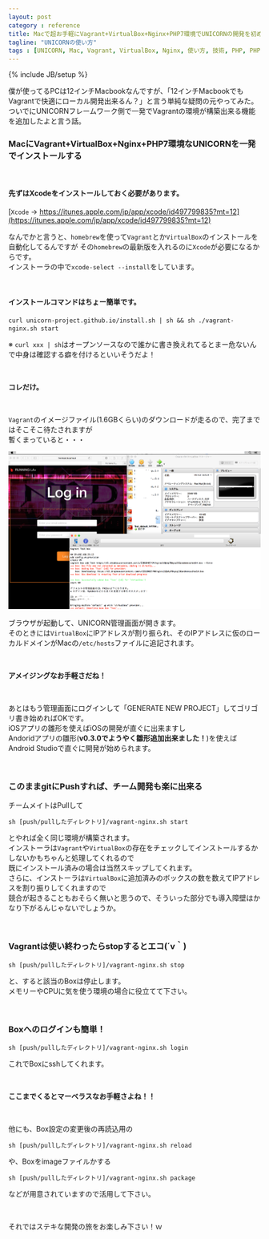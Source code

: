 ```yaml
---
layout: post
category : reference
title: Macで超お手軽にVagrant+VirtualBox+Nginx+PHP7環境でUNICORNの開発を初めて見る
tagline: "UNICORNの使い方"
tags : [UNICORN, Mac, Vagrant, VirtualBox, Nginx, 使い方, 技術, PHP, PHP7, beginner, tutorial]
---
```

{% include JB/setup %}

僕が使ってるPCは12インチMacbookなんですが、「12インチMacbookでもVagrantで快適にローカル開発出来るん？」と言う単純な疑問の元やってみた。  
ついでにUNICORNフレームワーク側で一発でVagrantの環境が構築出来る機能を追加したよと言う話。

### MacにVagrant+VirtualBox+Nginx+PHP7環境なUNICORNを一発でインストールする

&nbsp;

#### 先ずはXcodeをインストールしておく必要があります。

[`Xcode` -> https://itunes.apple.com/jp/app/xcode/id497799835?mt=12](https://itunes.apple.com/jp/app/xcode/id497799835?mt=12)

なんでかと言うと、`homebrew`を使って`Vagrant`とか`VirtualBox`のインストールを自動化してるんですが
その`homebrew`の最新版を入れるのに`Xcode`が必要になるからです。  
インストーラの中で`xcode-select --install`をしています。

&nbsp;

#### インストールコマンドはちょー簡単です。

```
curl unicorn-project.github.io/install.sh | sh && sh ./vagrant-nginx.sh start
```
※ `curl xxx | sh`はオープンソースなので誰かに書き換えれてるとまー危ないんで中身は確認する癖を付けるといいそうだよ！

&nbsp;

**コレだけ。**

&nbsp;

`Vagrant`のイメージファイル(1.6GBくらい)のダウンロードが走るので、完了まではそこそこ待たされますが  
暫くまっていると・・・

![インストール完了イメージ](/assets/images/2016-10-29-UNICORN-4-001.png)

ブラウザが起動して、UNICORN管理画面が開きます。  
そのときには`VirtualBox`にIPアドレスが割り振られ、そのIPアドレスに仮のローカルドメインがMacの`/etc/hosts`ファイルに追記されます。

&nbsp;

**アメイジングなお手軽さだね！**

&nbsp;

あとはもう管理画面にログインして「GENERATE NEW PROJECT」してゴリゴリ書き始めればOKです。  
iOSアプリの雛形を使えばiOSの開発が直ぐに出来ますし  
Andoridアプリの雛形(**v0.3.0でようやく雛形追加出来ました！**)を使えばAndroid Studioで直ぐに開発が始められます。

&nbsp;

### このままgitにPushすれば、チーム開発も楽に出来る

チームメイトはPullして

```
sh [push/pullしたディレクトリ]/vagrant-nginx.sh start
```

とやれば全く同じ環境が構築されます。  
インストーラは`Vagrant`や`VirtualBox`の存在をチェックしてインストールするかしないかもちゃんと処理してくれるので  
既にインストール済みの場合は当然スキップしてくれます。  
さらに、インストーラは`VirtualBox`に追加済みのボックスの数を数えてIPアドレスを割り振りしてくれますので  
競合が起きることもおそらく無いと思うので、そういった部分でも導入障壁はかなり下がるんじゃないでしょうか。

&nbsp;

### Vagrantは使い終わったらstopするとエコ(´v｀)

```
sh [push/pullしたディレクトリ]/vagrant-nginx.sh stop
```

と、すると該当のBoxは停止します。  
メモリーやCPUに気を使う環境の場合に役立てて下さい。

&nbsp;

### Boxへのログインも簡単！

```
sh [push/pullしたディレクトリ]/vagrant-nginx.sh login
```

これでBoxにsshしてくれます。

&nbsp;

**ここまでくるとマーベラスなお手軽さよね！！**

&nbsp;

他にも、Box設定の変更後の再読込用の

```
sh [push/pullしたディレクトリ]/vagrant-nginx.sh reload
```

や、Boxをimageファイルかする

```
sh [push/pullしたディレクトリ]/vagrant-nginx.sh package
```

などが用意されていますので活用して下さい。

&nbsp;

それではステキな開発の旅をお楽しみ下さい！ｗ

&nbsp;